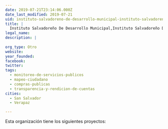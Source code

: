 ```yaml
---
date: 2019-07-21T23:14:06.000Z
date_last_modified: 2019-07-21
uid: instituto-salvadoreno-de-desarrollo-municipal-instituto-salvadoreno-de-desarrollo-municipal-isdem
title: |
  Instituto Salvadoreño De Desarrollo Municipal,Instituto Salvadoreño De Desarrollo Municipal (Isdem)
legal_name: 
description: |
  
org_type: Otro
website: 
year_founded: 
facebook: 
twitter: 
tags:
  - monitoreo-de-servicios-publicos
  - mapeo-ciudadano
  - compras-publicas
  - transparencia-y-rendicion-de-cuentas
cities: 
  - San Salvador
  - Verapaz

---
```


Esta organización tiene los siguientes proyectos:


